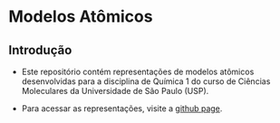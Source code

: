 # **Modelos Atômicos**  
## **Introdução**

- Este repositório contém representações de modelos atômicos desenvolvidas para a disciplina de Química 1 do curso de Ciências Moleculares da Universidade de São Paulo (USP).

- Para acessar as representações, visite a [github page](https://hermengardo.github.io/modelosAtomicos/).
